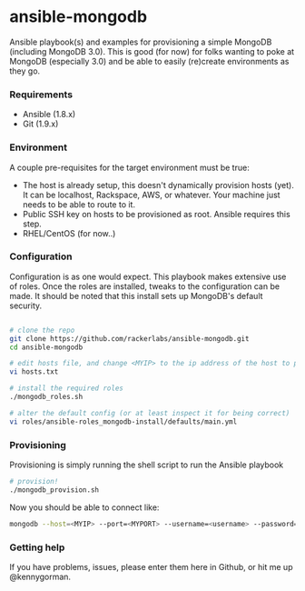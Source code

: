 # ansible-mongodb
Ansible playbook(s) and examples for provisioning a simple MongoDB (including MongoDB 3.0).  This is good (for now) for folks wanting to poke at MongoDB (especially 3.0) and be able to easily (re)create environments as they go.

### Requirements

- Ansible (1.8.x)
- Git (1.9.x)

### Environment

A couple pre-requisites for the target environment must be true:

- The host is already setup, this doesn't dynamically provision hosts (yet). It can be localhost, Rackspace, AWS, or whatever. Your machine just needs to be able to route to it.
- Public SSH key on hosts to be provisioned as root. Ansible requires this step.
- RHEL/CentOS (for now..)

### Configuration

Configuration is as one would expect. This playbook makes extensive use of roles. Once the roles are installed, tweaks to the configuration can be made. It should be noted that this install sets up MongoDB's default security.

```bash

# clone the repo
git clone https://github.com/rackerlabs/ansible-mongodb.git
cd ansible-mongodb

# edit hosts file, and change <MYIP> to the ip address of the host to provision
vi hosts.txt

# install the required roles
./mongodb_roles.sh

# alter the default config (or at least inspect it for being correct)
vi roles/ansible-roles_mongodb-install/defaults/main.yml

```

### Provisioning

Provisioning is simply running the shell script to run the Ansible playbook

```bash
# provision!
./mongodb_provision.sh

```

Now you should be able to connect like:

```bash
mongodb --host=<MYIP> --port=<MYPORT> --username=<username> --password=<password>
```

### Getting help

If you have problems, issues, please enter them here in Github, or hit me up @kennygorman.
